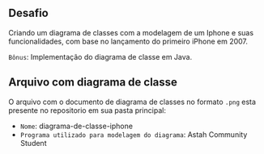 ## Desafio

Criando um diagrama de classes com a modelagem de um Iphone e suas funcionalidades, com base no lançamento do primeiro iPhone em 2007.

`Bônus`: Implementação do diagrama de classe em Java.

## Arquivo com diagrama de classe

O arquivo com o documento de diagrama de classes no formato `.png` esta presente no repositorio em sua pasta principal:

- `Nome`: diagrama-de-classe-iphone
- `Programa utilizado para modelagem do diagrama`: Astah Community Student

